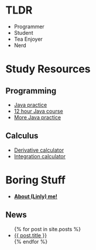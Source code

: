 # TLDR  

- Programmer 
- Student
- Tea Enjoyer
- Nerd  

# Study Resources  
  
  
## Programming 

- [Java practice](https://programmingbydoing.com/)
- [12 hour Java course](https://www.youtube.com/watch?v=xk4_1vDrzzo)
- [More Java practice](https://www.w3resource.com/java-exercises/index.php)  

## Calculus 

- [Derivative calculator](https://www.derivative-calculator.net/)  
- [Integration calculator](https://www.integral-calculator.com/)

# Boring Stuff  

- **[About (Linly) me!](https://linlyboi.github.io/about)**



## News 

<ul>
  {% for post in site.posts %}
    <li>
      <a href="{{ post.url }}">{{ post.title }}</a>
    </li>
  {% endfor %}
</ul>
